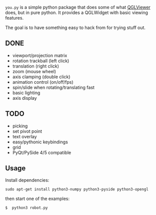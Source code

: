 `you.py` is a simple python package that does some of what
[QGLViewer](http://libqglviewer.com/) does, but in pure python. It
provides a QGLWidget with basic viewing features.

The goal is to have something easy to hack from for trying stuff out.

## DONE

- viewport/projection matrix
- rotation trackball (left click)
- translation (right click)
- zoom (mouse wheel)
- axis clamping (double click)
- animation control (on/off/fps)
- spin/slide when rotating/translating fast
- basic lighting
- axis display

## TODO

- picking
- set pivot point
- text overlay
- easy/pythonic keybindings
- grid
- PyQt/PySide 4/5 compatible


## Usage

Install dependencies:

`sudo apt-get install python3-numpy python3-pyside python3-opengl`

then start one of the examples:

`$  python3 robot.py`




